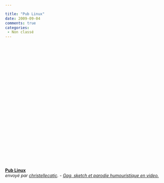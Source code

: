 ```yaml
---

title: "Pub Linux"
date: 2009-09-04
comments: true
categories:
 - Non classé
---
```


<div class='post'>
<img style="visibility:hidden;width:0px;height:0px;" border=0 width=0 height=0 src="http://counters.gigya.com/wildfire/IMP/CXNID=2000002.0NXC/bHQ9MTI1MjA*NjgzMzEyMCZwdD*xMjUyMDQ2ODcxODQ*JnA9NDAwODMxJmQ9Jm49d29yZHByZXNzJmc9MSZvPWEyMDhmY2ZiZjYxMDQ5M2ViMDdiYzVlYWQwOTY5ZjI2Jm9mPTA=.gif" /><div><object width="480" height="405" classid="clsid:d27cdb6e-ae6d-11cf-96b8-444553540000"><param name="movie" value="http://www.dailymotion.com/swf/x462h4_pub-linux_fun"></param><param name="allowFullScreen" value="true"></param><param name="allowScriptAccess" value="always"></param><embed src="http://www.dailymotion.com/swf/x462h4_pub-linux_fun" type="application/x-shockwave-flash" width="480" height="405" allowFullScreen="true" allowScriptAccess="always"></embed></object><br /><b><a href="http://www.dailymotion.com/video/x462h4_pub-linux_fun">Pub Linux</a></b><br /><i>envoyé par <a href="http://www.dailymotion.com/christellecatic">christellecatic</a>. - <a href="http://www.dailymotion.com/fr/channel/fun">Gag, sketch et parodie humouristique en video.</a></i></div></div>
